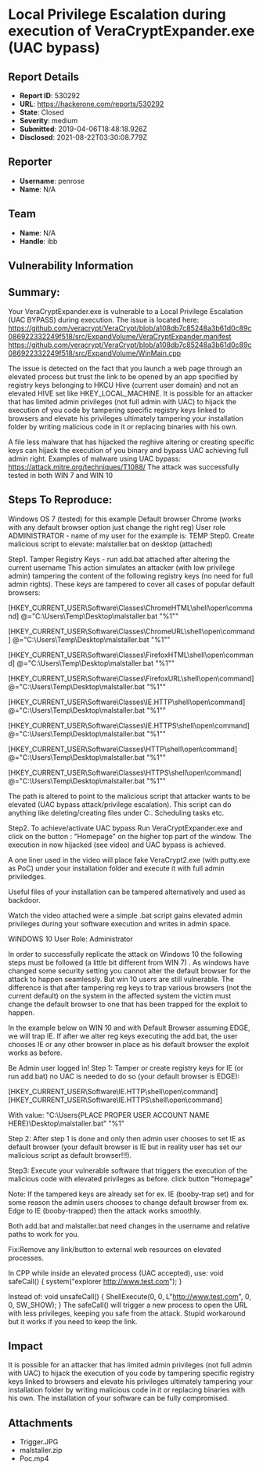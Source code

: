 # Local Privilege Escalation during execution of VeraCryptExpander.exe (UAC bypass)

## Report Details
- **Report ID**: 530292
- **URL**: https://hackerone.com/reports/530292
- **State**: Closed
- **Severity**: medium
- **Submitted**: 2019-04-06T18:48:18.926Z
- **Disclosed**: 2021-08-22T03:30:08.779Z

## Reporter
- **Username**: penrose
- **Name**: N/A

## Team
- **Name**: N/A
- **Handle**: ibb

## Vulnerability Information
## Summary:
Your VeraCryptExpander.exe is vulnerable to a Local Privilege Escalation (UAC BYPASS) during execution. The issue is located here:
https://github.com/veracrypt/VeraCrypt/blob/a108db7c85248a3b61d0c89c086922332249f518/src/ExpandVolume/VeraCryptExpander.manifest 
https://github.com/veracrypt/VeraCrypt/blob/a108db7c85248a3b61d0c89c086922332249f518/src/ExpandVolume/WinMain.cpp

The issue is detected on the fact that you launch a web page  through an elevated process but trust the link to be opened by an app specified by registry keys belonging to HKCU Hive (current user domain) and not an elevated HIVE set like HKEY_LOCAL_MACHINE. It is possible for an attacker that has limited admin privileges (not full admin with UAC) to hijack the execution of you code by tampering specific registry keys linked to browsers and elevate his privileges ultimately tampering your installation folder by writing malicious code in it or replacing binaries with his own.

A file less malware that has hijacked the reghive altering or creating specific keys can hijack the execution of you binary and bypass UAC achieving full admin right.
Examples of malware using UAC bypass: https://attack.mitre.org/techniques/T1088/
The attack was successfully tested in both WIN 7 and WIN 10

## Steps To Reproduce:
Windows OS 7 (tested) for this example
Default browser Chrome (works with any default browser option just change the right reg)
User role ADMINISTRATOR - name of my user for the example is: TEMP
Step0. Create malicious script to elevate: malstaller.bat on desktop (attached)

Step1. Tamper Registry Keys - run add.bat attached after altering the current username
This action simulates an attacker (with low privilege admin) tampering the content of the following registry keys (no need for full admin rights). These keys are tampered to cover all cases of popular default browsers:

[HKEY_CURRENT_USER\Software\Classes\ChromeHTML\shell\open\command]
@="C:\Users\Temp\Desktop\malstaller.bat \"%1\""

[HKEY_CURRENT_USER\Software\Classes\ChromeURL\shell\open\command]
@="C:\Users\Temp\Desktop\malstaller.bat \"%1\""

[HKEY_CURRENT_USER\Software\Classes\FirefoxHTML\shell\open\command]
@="C:\Users\Temp\Desktop\malstaller.bat \"%1\""

[HKEY_CURRENT_USER\Software\Classes\FirefoxURL\shell\open\command]
@="C:\Users\Temp\Desktop\malstaller.bat \"%1\""

[HKEY_CURRENT_USER\Software\Classes\IE.HTTP\shell\open\command]
@="C:\Users\Temp\Desktop\malstaller.bat \"%1\""

[HKEY_CURRENT_USER\Software\Classes\IE.HTTPS\shell\open\command]
@="C:\Users\Temp\Desktop\malstaller.bat \"%1\""

[HKEY_CURRENT_USER\Software\Classes\HTTP\shell\open\command]
@="C:\Users\Temp\Desktop\malstaller.bat \"%1\""

[HKEY_CURRENT_USER\Software\Classes\HTTPS\shell\open\command]
@="C:\Users\Temp\Desktop\malstaller.bat \"%1\""

The path is altered to point to the malicious script that attacker wants to be elevated (UAC bypass attack/privilege escalation). This script can do anything like deleting/creating files under C:. Scheduling tasks etc.

Step2. To achieve/activate UAC bypass
Run VeraCryptExpander.exe and click on the button : "Homepage" on the higher top part of the window.
The execution in now hijacked (see video) and UAC bypass is achieved.

A one liner used in the video will place fake VeraCrypt2.exe (with putty.exe as PoC) under your installation folder and execute it with full admin priviledges.

Useful files of your installation can be tampered alternatively and used as backdoor.

Watch the video attached were a simple .bat script gains elevated admin privileges during your software execution and writes in admin space.

WINDOWS 10
User Role: Administrator

In order to successfully replicate the attack on Windows 10 the following steps must be followed (a little bit different from WIN 7) . As windows have changed some security setting you cannot alter the default browser for the attack to happen seamlessly. But win 10 users are still vulnerable. The difference is that after tampering reg keys to trap various browsers (not the current default) on the system in the affected system the victim must change the default browser to one that has been trapped for the exploit to happen.

In the example below on WIN 10 and with Default Browser assuming EDGE, we will trap IE. If after we alter reg keys executing the add.bat, the user chooses IE or any other browser in place as his default browser the exploit works as before.

Be Admin user logged in!
Step 1: Tamper or create registry keys for IE (or run add.bat) no UAC is needed to do so (your default browser is EDGE):

[HKEY_CURRENT_USER\Software\IE.HTTP\shell\open\command]
[HKEY_CURRENT_USER\Software\IE.HTTPS\shell\open\command]

With value:
"C:\Users{PLACE PROPER USER ACCOUNT NAME HERE}\Desktop\malstaller.bat" "%1"

Step 2: After step 1 is done and only then admin user chooses to set IE as default browser (your default browser is IE but in reality user has set our malicious script as default browser!!!).

Step3: Execute your vulnerable  software that triggers the execution of the malicious code with elevated privileges as before. click button "Homepage" 

Note:
If the tampered keys are already set for ex. IE (booby-trap set) and for some reason the admin users chooses to change default browser from ex. Edge to IE (booby-trapped) then the attack works smoothly.

Both add.bat and malstaller.bat need changes in the username and relative paths to work for you.

Fix:Remove any link/button to external web resources on elevated processes.

In CPP while inside an elevated process (UAC accepted), use:
void safeCall()
{
	system("explorer http://www.test.com");
}

Instead of:
void unsafeCall()
{
	ShellExecute(0, 0, L"http://www.test.com", 0, 0, SW_SHOW);
}
The safeCall() will trigger a new process to open the URL with less privileges, keeping you safe from the attack. Stupid workaround but it works if you need to keep the link.

## Impact

It is possible for an attacker that has limited admin privileges (not full admin with UAC) to hijack the execution of you code by tampering specific registry keys linked to browsers and elevate his privileges ultimately tampering your installation folder by writing malicious code in it or replacing binaries with his own. The installation of your software can be fully compromised.

## Attachments
- Trigger.JPG
- malstaller.zip
- Poc.mp4
